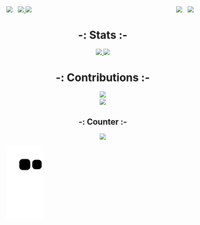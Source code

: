  <img align="left" width=30 src="https://cultofthepartyparrot.com/parrots/hd/portalorangeparrot.gif"/>
 <img align="right" width=30 src="https://cultofthepartyparrot.com/parrots/hd/portalblueparrot.gif"/>
<img align="right" width=30 src="https://cultofthepartyparrot.com/parrots/hd/portalblueparrot.gif"/>

<a href="https://git.io/typing-svg">
<img src="https://readme-typing-svg.herokuapp.com?font=ubuntu&size=23&duration=2000&pause=1000&color=F700E1&center=true&width=435&lines=Hello+Sir+%E2%98%A3;Lets+visit+my+repo+🍁">
</a> 
<img src="https://raw.githubusercontent.com/halfrost/halfrost/master/icons/header_1.png"/>
<h1 align="center"> -: Stats :- </h1>

<p align="center">
  <a href="#">
    <img src="https://github-readme-stats.vercel.app/api?username=Jevil36239&show_icons=true&bg_color=0d1117&text_color=FFF&border_color=444" height="165">
  </a>
  <a href="#">
    <img src="https://github-readme-stats.vercel.app/api/top-langs/?username=Jevil36239&layout=compact&bg_color=0d1117&text_color=FFF&border_color=444"  height="165">
  </a>
</p>



<h1 align="center"> -: Contributions :- </h1>
<p align="center">
  <a href="#">
    <img src="http://github-readme-streak-stats.herokuapp.com?user=Jevil36239&theme=radical">
  </a>
  <br>
  <a href="#">
    <img src="https://activity-graph.herokuapp.com/graph?username=Jevil36239&theme=react-dark&hide_border=true">
  </a>
</p>
<h2 align="center">-: Counter :- </h2>
<p align="center">
  <a href="https://github.com/ESKYoung/shields-io-visitor-counter" target="_blank">
  <img src="https://shields-io-visitor-counter.herokuapp.com/badge?page=jevil36239&style=for-the-badge">
<a>
  
  <a href="#" target="_blank"><img src="https://github.com/rafaballerini/rafaballerini/blob/output/github-contribution-grid-snake.svg" alt="sneke"></a>
</p>

